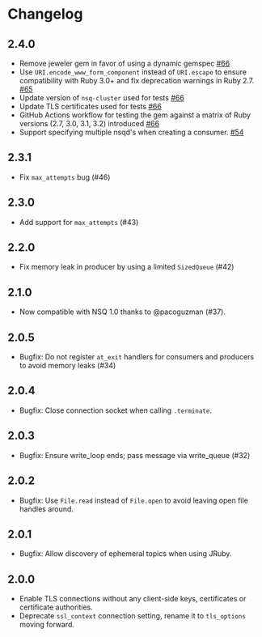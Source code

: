 # Changelog

## 2.4.0

* Remove jeweler gem in favor of using a dynamic gemspec [#66](https://github.com/wistia/nsq-ruby/pull/66)
* Use `URI.encode_www_form_component` instead of `URI.escape` to ensure compatibility with Ruby 3.0+ and fix deprecation warnings in Ruby 2.7. [#65](https://github.com/wistia/nsq-ruby/pull/65)
* Update version of `nsq-cluster` used for tests [#66](https://github.com/wistia/nsq-ruby/pull/66)
* Update TLS certificates used for tests [#66](https://github.com/wistia/nsq-ruby/pull/66)
* GitHub Actions workflow for testing the gem against a matrix of Ruby versions (2.7, 3.0, 3.1, 3.2) introduced [#66](https://github.com/wistia/nsq-ruby/pull/66)
* Support specifying multiple nsqd's when creating a consumer. [#54](https://github.com/wistia/nsq-ruby/pull/54)

## 2.3.1

* Fix `max_attempts` bug (#46)

## 2.3.0

* Add support for `max_attempts` (#43)

## 2.2.0

* Fix memory leak in producer by using a limited `SizedQueue` (#42)

## 2.1.0

* Now compatible with NSQ 1.0 thanks to @pacoguzman (#37).

## 2.0.5

* Bugfix: Do not register `at_exit` handlers for consumers and producers to avoid memory leaks (#34)

## 2.0.4

* Bugfix: Close connection socket when calling `.terminate`.

## 2.0.3

* Bugfix: Ensure write_loop ends; pass message via write_queue (#32)

## 2.0.2

* Bugfix: Use `File.read` instead of `File.open` to avoid leaving open file handles around.

## 2.0.1

* Bugfix: Allow discovery of ephemeral topics when using JRuby.

## 2.0.0

* Enable TLS connections without any client-side keys, certificates or certificate authorities.
* Deprecate `ssl_context` connection setting, rename it to `tls_options` moving forward.
